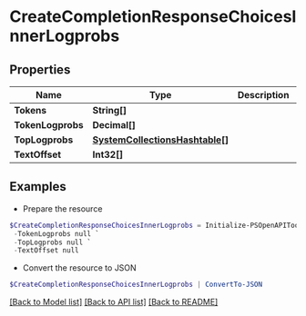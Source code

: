 # CreateCompletionResponseChoicesInnerLogprobs
## Properties

Name | Type | Description | Notes
------------ | ------------- | ------------- | -------------
**Tokens** | **String[]** |  | [optional] 
**TokenLogprobs** | **Decimal[]** |  | [optional] 
**TopLogprobs** | [**SystemCollectionsHashtable[]**](SystemCollectionsHashtable.md) |  | [optional] 
**TextOffset** | **Int32[]** |  | [optional] 

## Examples

- Prepare the resource
```powershell
$CreateCompletionResponseChoicesInnerLogprobs = Initialize-PSOpenAPIToolsCreateCompletionResponseChoicesInnerLogprobs  -Tokens null `
 -TokenLogprobs null `
 -TopLogprobs null `
 -TextOffset null
```

- Convert the resource to JSON
```powershell
$CreateCompletionResponseChoicesInnerLogprobs | ConvertTo-JSON
```

[[Back to Model list]](../README.md#documentation-for-models) [[Back to API list]](../README.md#documentation-for-api-endpoints) [[Back to README]](../README.md)

